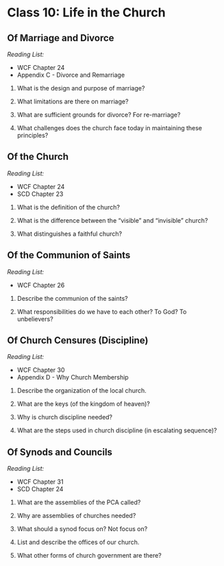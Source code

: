 # Class 10: Life in the Church
## Of Marriage and Divorce
*Reading List:*
- WCF Chapter 24
- Appendix C - Divorce and Remarriage


1.  What is the design and purpose of marriage?

2.  What limitations are there on marriage?

3.  What are sufficient grounds for divorce? For re-marriage?

4.  What challenges does the church face today in maintaining these
    principles?

## Of the Church
*Reading List:*
- WCF Chapter 24
- SCD Chapter 23


1.  What is the definition of the church?

2.  What is the difference between the “visible” and “invisible” church?

3.  What distinguishes a faithful church?

## Of the Communion of Saints
*Reading List:*
- WCF Chapter 26


1.  Describe the communion of the saints?

2.  What responsibilities do we have to each other? To God? To
    unbelievers?

## Of Church Censures (Discipline)
*Reading List:*
- WCF Chapter 30
- Appendix D - Why Church Membership


1.  Describe the organization of the local church.

2.  What are the keys (of the kingdom of heaven)?

3.  Why is church discipline needed?

4.  What are the steps used in church discipline (in escalating
    sequence)?

## Of Synods and Councils
*Reading List:*
- WCF Chapter 31
- SCD Chapter 24


1.  What are the assemblies of the PCA called?

2.  Why are assemblies of churches needed?

3.  What should a synod focus on? Not focus on?

4.  List and describe the offices of our church.

5.  What other forms of church government are there?

